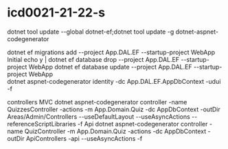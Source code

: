 # icd0021-21-22-s

dotnet tool update --global dotnet-ef;dotnet tool update -g dotnet-aspnet-codegenerator

dotnet ef migrations add --project App.DAL.EF --startup-project WebApp Initial
echo y | dotnet ef database drop --project App.DAL.EF --startup-project WebApp
dotnet ef database update --project App.DAL.EF --startup-project WebApp        
dotnet aspnet-codegenerator identity -dc App.DAL.EF.AppDbContext -udui -f

controllers
MVC
dotnet aspnet-codegenerator controller -name QuizzesController -actions -m App.Domain.Quiz -dc AppDbContext -outDir
Areas/Admin/Controllers --useDefaultLayout --useAsyncActions --referenceScriptLibraries -f
Api
dotnet aspnet-codegenerator controller -name QuizController -m App.Domain.Quiz -actions -dc AppDbContext -outDir
ApiControllers -api --useAsyncActions -f